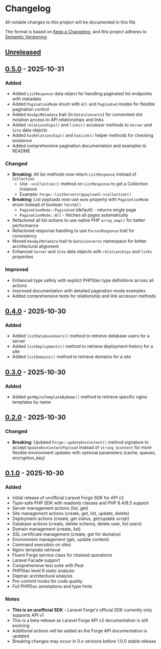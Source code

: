 # Changelog

All notable changes to this project will be documented in this file.

The format is based on [Keep a Changelog](https://keepachangelog.com/en/1.0.0/),
and this project adheres to [Semantic Versioning](https://semver.org/spec/v2.0.0.html).

## [Unreleased]

## [0.5.0] - 2025-10-31

### Added
- Added `ListResponse` data object for handling paginated list endpoints with metadata
- Added `PaginationMode` enum with `All` and `Paginated` modes for flexible pagination control
- Added `HasApiMetadata` trait (in `Data\Concerns`) for convenient dot notation access to API relationships and links
- Added `relationships()` and `links()` accessor methods to `Server` and `Site` data objects
- Added `hasRelationship()` and `hasLink()` helper methods for checking existence
- Added comprehensive pagination documentation and examples to README

### Changed
- **Breaking:** All list methods now return `ListResponse` instead of `Collection`
  - Use `->collection()` method on `ListResponse` to get a Collection instance
  - Example: `Forge::listServers($payload)->collection()`
- **Breaking:** List payloads now use `mode` property with `PaginationMode` enum instead of boolean `fetchAll`
  - `PaginationMode::Paginated` (default) - returns single page
  - `PaginationMode::All` - fetches all pages automatically
- Refactored all list actions to use native PHP `array_map()` for better performance
- Refactored response handling to use `ParsesResponse` trait for consistency
- Moved `HasApiMetadata` trait to `Data\Concerns` namespace for better architectural alignment
- Enhanced `Server` and `Site` data objects with `relationships` and `links` properties

### Improved
- Enhanced type safety with explicit PHPStan type definitions across all actions
- Improved documentation with detailed pagination mode examples
- Added comprehensive tests for relationship and link accessor methods

## [0.4.0] - 2025-10-30

### Added
- Added `listDatabaseUsers()` method to retrieve database users for a server
- Added `listDeployments()` method to retrieve deployment history for a site
- Added `listDomains()` method to retrieve domains for a site

## [0.3.0] - 2025-10-30

### Added
- Added `getNginxTemplateByName()` method to retrieve specific nginx templates by name

## [0.2.0] - 2025-10-30

### Changed
- **Breaking:** Updated `Forge::updateEnvContent()` method signature to accept `UpdateEnvContentPayload` instead of `string $content` for more flexible environment updates with optional parameters (cache, queues, encryption_key)

## [0.1.0] - 2025-10-30

### Added
- Initial release of unofficial Laravel Forge SDK for API v2
- Type-safe PHP SDK with readonly classes and PHP 8.4/8.5 support
- Server management actions (list, get)
- Site management actions (create, get, list, update, delete)
- Deployment actions (create, get status, get/update script)
- Database actions (create, delete schema, delete user, list users)
- Domain management (create, list)
- SSL certificate management (create, get for domains)
- Environment management (get, update content)
- Command execution on sites
- Nginx template retrieval
- Fluent Forge service class for chained operations
- Laravel Facade support
- Comprehensive test suite with Pest
- PHPStan level 9 static analysis
- Deptrac architectural analysis
- Pre-commit hooks for code quality
- Full PHPDoc annotations and type hints

### Notes
- **This is an unofficial SDK** - Laravel Forge's official SDK currently only supports API v1
- This is a beta release as Laravel Forge API v2 documentation is still evolving
- Additional actions will be added as the Forge API documentation is updated
- Breaking changes may occur in 0.x versions before 1.0.0 stable release

[Unreleased]: https://github.com/sebastiansulinski/laravel-forge-sdk/compare/v0.5.0...HEAD
[0.5.0]: https://github.com/sebastiansulinski/laravel-forge-sdk/compare/v0.4.0...v0.5.0
[0.4.0]: https://github.com/sebastiansulinski/laravel-forge-sdk/compare/v0.3.0...v0.4.0
[0.3.0]: https://github.com/sebastiansulinski/laravel-forge-sdk/compare/v0.2.0...v0.3.0
[0.2.0]: https://github.com/sebastiansulinski/laravel-forge-sdk/compare/v0.1.0...v0.2.0
[0.1.0]: https://github.com/sebastiansulinski/laravel-forge-sdk/releases/tag/v0.1.0
